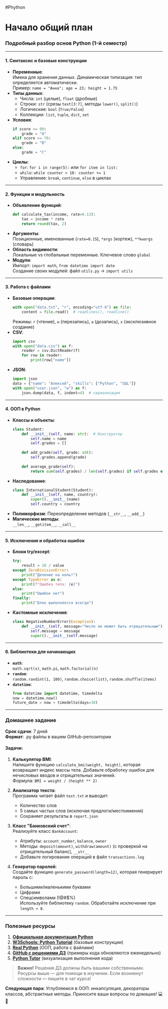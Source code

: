 #Phython
# Начало общий план
### **Подробный разбор основ Python (1-й семестр)**

---

#### **1. Синтаксис и базовые конструкции**
- **Переменные**:  
  Имена для хранения данных. Динамическая типизация: тип определяется автоматически.  
  Пример: `name = "Анна"; age = 23; height = 1.75`  
- **Типы данных**:  
  - Числа: `int` (целые), `float` (дробные)  
  - Строки: `str` (срезы `text[3:7]`, методы `lower()`, `split()`)  
  - Логические: `bool` (`True/False`)  
  - Коллекции: `list`, `tuple`, `dict`, `set`  
- **Условия**:  
  ```python
  if score >= 90:
      grade = "A"
  elif score >= 70:
      grade = "B"
  else:
      grade = "C"
  ```  
- **Циклы**:  
  - `for`: `for i in range(5):` или `for item in list:`  
  - `while`: `while counter < 10: counter += 1`  
  - Управление: `break`, `continue`, `else` в циклах  

---

#### **2. Функции и модульность**
- **Объявление функций**:  
  ```python
  def calculate_tax(income, rate=0.13):
      tax = income * rate
      return round(tax, 2)
  ```  
- **Аргументы**:  
  Позиционные, именованные (`rate=0.15`), `*args` (кортеж), `**kwargs` (словарь)  
- **Область видимости**:  
  Локальные vs глобальные переменные. Ключевое слово `global`  
- **Модули**:  
  Импорт: `import math`, `from datetime import date`  
  Создание своих модулей: файл `utils.py` → `import utils`  

---

#### **3. Работа с файлами**
- **Базовые операции**:  
  ```python
  with open("data.txt", "r", encoding="utf-8") as file:
      content = file.read()  # readlines(), readline()
  ```  
  Режимы: `r` (чтение), `w` (перезапись), `a` (дозапись), `x` (эксклюзивное создание)  
- **CSV**:  
  ```python
  import csv
  with open("data.csv") as f:
      reader = csv.DictReader(f)
      for row in reader:
          print(row["name"])
  ```  
- **JSON**:  
  ```python
  import json
  data = {"name": "Алексей", "skills": ["Python", "SQL"]}
  with open("user.json", "w") as f:
      json.dump(data, f, indent=4)  # сериализация
  ```  

---

#### **4. ООП в Python**
- **Классы и объекты**:  
  ```python
  class Student:
      def __init__(self, name: str):  # Конструктор
          self.name = name
          self.grades = []
      
      def add_grade(self, grade: int):
          self.grades.append(grade)
      
      def average_grade(self):
          return sum(self.grades) / len(self.grades) if self.grades else 0
  ```  
- **Наследование**:  
  ```python
  class InternationalStudent(Student):
      def __init__(self, name, country):
          super().__init__(name)
          self.country = country
  ```  
- **Полиморфизм**: Переопределение методов (`__str__`, `__add__`)  
- **Магические методы**:  
  `__len__`, `__getitem__`, `__call__`  

---

#### **5. Исключения и обработка ошибок**
- **Блоки try/except**:  
  ```python
  try:
      result = 10 / value
  except ZeroDivisionError:
      print("Деление на ноль!")
  except TypeError as e:
      print(f"Ошибка типа: {e}")
  else:
      print("Ошибок нет")
  finally:
      print("Блок выполняется всегда")
  ```  
- **Кастомные исключения**:  
  ```python
  class NegativeNumberError(Exception):
      def __init__(self, message="Число не может быть отрицательным"):
          self.message = message
          super().__init__(self.message)
  ```  

---

#### **6. Библиотеки для начинающих**
- **`math`**:  
  `math.sqrt(x)`, `math.pi`, `math.factorial(n)`  
- **`random`**:  
  `random.randint(1, 100)`, `random.choice(list)`, `random.shuffle(items)`  
- **`datetime`**:  
  ```python
  from datetime import datetime, timedelta
  now = datetime.now()
  future_date = now + timedelta(days=30)
  ```  

---

### **Домашнее задание**
**Срок сдачи**: 7 дней  
**Формат**: .py файлы в вашем GitHub-репозитории  

#### **Задачи:**
1. **Калькулятор BMI**:  
   Напишите функцию `calculate_bmi(weight, height)`, которая возвращает индекс массы тела. Добавьте обработку ошибок для нечисловых вводов и отрицательных значений.  
   Формула: `BMI = weight / (height ** 2)`  

2. **Анализатор текста**:  
   Программа читает файл `text.txt` и выводит:  
   - Количество слов  
   - 5 самых частых слов (исключая предлоги/местоимения)  
   - Сохраняет результаты в `report.json`  

3. **Класс "Банковский счет"**:  
   Реализуйте класс `BankAccount`:  
   - Атрибуты: `account_number`, `balance`, `owner`  
   - Методы: `deposit(amount)`, `withdraw(amount)` (с проверкой на отрицательный баланс), `__str__`  
   - Добавьте логирование операций в файл `transactions.log`  

4. **Генератор паролей**:  
   Создайте функцию `generate_password(length=12)`, которая генерирует пароль с:  
   - Большими/маленькими буквами  
   - Цифрами  
   - Спецсимволами (!@#$%)  
   Используйте библиотеку `random`. Обработайте исключение при `length < 8`.  

---

### **Полезные ресурсы**
1. **[Официальная документация Python](https://docs.python.org/3/)**  
2. **[W3Schools: Python Tutorial](https://www.w3schools.com/python/)** (базовые конструкции)  
3. **[Real Python](https://realpython.com/)** (ООП, работа с файлами)  
4. **[GitHub с решениями ДЗ](https://github.com/python-basics-solutions)** (примеры кода обновляются еженедельно)  
5. **[Python Tutor](https://pythontutor.com/)** (визуализация выполнения кода)  

> **Важно!** Решения ДЗ должны быть вашими собственными. Ресурсы выше — для помощи в изучении. Если возникнут сложности — пишите в чат курса!  

**Следующая пара**: Углубляемся в ООП: инкапсуляция, декораторы классов, абстрактные методы. Приносите ваши вопросы по домашке! 💻🚀
